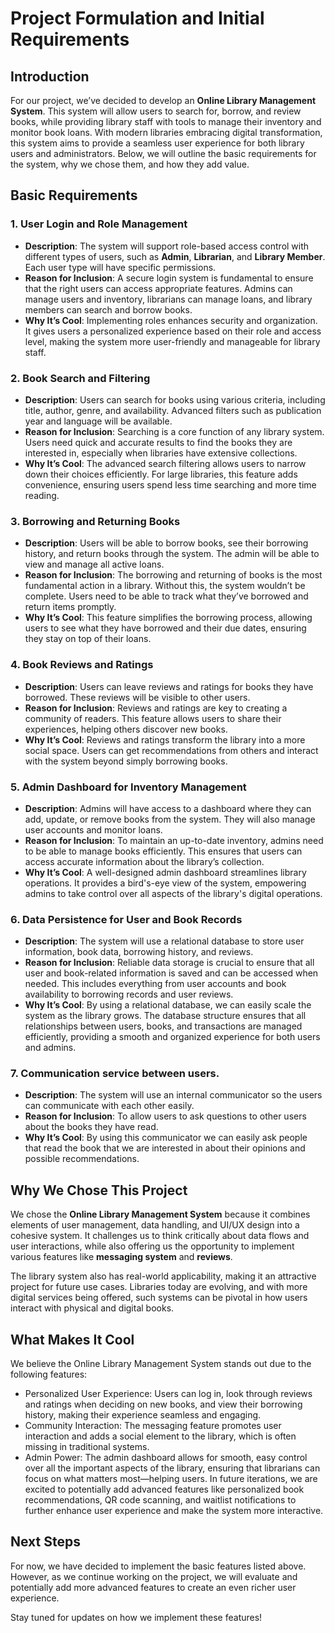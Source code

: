 # Project Formulation and Initial Requirements
## Introduction
For our project, we’ve decided to develop an **Online Library Management System**. This system will allow users to search for, borrow, and review books, while providing library staff with tools to manage their inventory and monitor book loans. With modern libraries embracing digital transformation, this system aims to provide a seamless user experience for both library users and administrators. Below, we will outline the basic requirements for the system, why we chose them, and how they add value.
## Basic Requirements
### 1. User Login and Role Management
   - **Description**: The system will support role-based access control with different types of users, such as **Admin**, **Librarian**, and **Library Member**. Each user type will have specific permissions.
   - **Reason for Inclusion**: A secure login system is fundamental to ensure that the right users can access appropriate features. Admins can manage users and inventory, librarians can manage loans, and library members can search and borrow books.
   - **Why It’s Cool**: Implementing roles enhances security and organization. It gives users a personalized experience based on their role and access level, making the system more user-friendly and manageable for library staff.
### 2. Book Search and Filtering
   - **Description**: Users can search for books using various criteria, including title, author, genre, and availability. Advanced filters such as publication year and language will be available.
   - **Reason for Inclusion**: Searching is a core function of any library system. Users need quick and accurate results to find the books they are interested in, especially when libraries have extensive collections.
   - **Why It’s Cool**: The advanced search filtering allows users to narrow down their choices efficiently. For large libraries, this feature adds convenience, ensuring users spend less time searching and more time reading.
### 3. Borrowing and Returning Books
   - **Description**: Users will be able to borrow books, see their borrowing history, and return books through the system. The admin will be able to view and manage all active loans.
   - **Reason for Inclusion**: The borrowing and returning of books is the most fundamental action in a library. Without this, the system wouldn’t be complete. Users need to be able to track what they’ve borrowed and return items promptly.
   - **Why It’s Cool**: This feature simplifies the borrowing process, allowing users to see what they have borrowed and their due dates, ensuring they stay on top of their loans.
### 4. Book Reviews and Ratings
   - **Description**: Users can leave reviews and ratings for books they have borrowed. These reviews will be visible to other users.
   - **Reason for Inclusion**: Reviews and ratings are key to creating a community of readers. This feature allows users to share their experiences, helping others discover new books.
   - **Why It’s Cool**: Reviews and ratings transform the library into a more social space. Users can get recommendations from others and interact with the system beyond simply borrowing books.
### 5. Admin Dashboard for Inventory Management
   - **Description**: Admins will have access to a dashboard where they can add, update, or remove books from the system. They will also manage user accounts and monitor loans.
   - **Reason for Inclusion**: To maintain an up-to-date inventory, admins need to be able to manage books efficiently. This ensures that users can access accurate information about the library’s collection.
   - **Why It’s Cool**: A well-designed admin dashboard streamlines library operations. It provides a bird's-eye view of the system, empowering admins to take control over all aspects of the library's digital operations.
### 6. Data Persistence for User and Book Records
  -	**Description**: The system will use a relational database to store user information, book data, borrowing history, and reviews.
  -	**Reason for Inclusion**: Reliable data storage is crucial to ensure that all user and book-related information is saved and can be accessed when needed. This includes everything from user accounts and book availability to borrowing records and user reviews.
  -	**Why It’s Cool**: By using a relational database, we can easily scale the system as the library grows. The database structure ensures that all relationships between users, books, and transactions are managed efficiently, providing a smooth and organized experience for both users and admins.
### 7. Communication service between users.
  -	**Description**: The system will use an internal communicator so the users can communicate with each other easily.
  -	**Reason for Inclusion**: To allow users to ask questions to other users about the books they have read.
  -	**Why It’s Cool**: By using this communicator we can easily ask people that read the book that we are interested in about their opinions and possible recommendations.
## Why We Chose This Project
We chose the **Online Library Management System** because it combines elements of user management, data handling, and UI/UX design into a cohesive system. It challenges us to think critically about data flows and user interactions, while also offering us the opportunity to implement various features like **messaging system** and **reviews**.

The library system also has real-world applicability, making it an attractive project for future use cases. Libraries today are evolving, and with more digital services being offered, such systems can be pivotal in how users interact with physical and digital books.
## What Makes It Cool
We believe the Online Library Management System stands out due to the following features:
-	Personalized User Experience: Users can log in, look through reviews and ratings when deciding on new books, and view their borrowing history, making their experience seamless and engaging.
-	Community Interaction: The messaging feature promotes user interaction and adds a social element to the library, which is often missing in traditional systems.
-	Admin Power: The admin dashboard allows for smooth, easy control over all the important aspects of the library, ensuring that librarians can focus on what matters most—helping users.
In future iterations, we are excited to potentially add advanced features like personalized book recommendations, QR code scanning, and waitlist notifications to further enhance user experience and make the system more interactive.
## Next Steps
For now, we have decided to implement the basic features listed above. However, as we continue working on the project, we will evaluate and potentially add more advanced features to create an even richer user experience.

Stay tuned for updates on how we implement these features!
